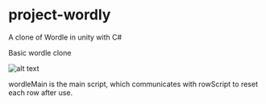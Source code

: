 # project-wordly
A clone of Wordle in unity with C#


Basic wordle clone

![alt text](https://cdn.discordapp.com/attachments/1052531978160840704/1112384263791333507/image.png)

wordleMain is the main script, which communicates with rowScript to reset each row after use.


